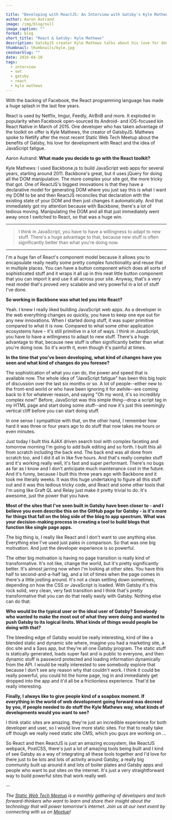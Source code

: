 ```yaml
---

title: "Developing with ReactJS: An Interview with Gatsby's Kyle Mathews"
author: Aaron Autrand
image: /img/blog/null
image_caption: ""
format: blog
short_title: "React & Gatsby: Kyle Mathews"
description: GatsbyJS creator Kyle Mathews talks about his love for developing with ReactJS
thumbnail: thumbnails/kyle.jpg
cmsUserSlug: ""
date: 2016-04-18
tags:
  - interview
  - swt
  - gatsby
  - react
  - kyle mathews
---
```


With the backing of Facebook, the React programming language has made a huge splash in the last few years.

React is used by Netflix, Imgur, Feedly, AirBnB and more. It exploded in popularity when Facebook open-sourced its Android- and iOS-focused kin React Native in March of 2015. One developer who has taken advantage of the toolkit on offer is Kyle Mathews, the creator of GatsbyJS. Mathews spoke to Netlify after the most recent Static Web Tech Meetup about the benefits of Gatsby, his love for development with React and the idea of JavaScript fatigue.

<!-- excerpt -->

Aaron Autrand: **What made you decide to go with the React toolkit?**

Kyle Mathews: I used Backbone.js to build JavaScript web apps for several years, starting around 2011. Backbone's great, but it uses jQuery for doing all the DOM manipulation. The more complex your site got, the more tricky that got. One of ReactJS's biggest innovations is that they have a declarative model for generating DOM where you just say this is what I want my DOM to be and then ReactJS reconciles that declaration with the existing state of your DOM and then just changes it automatically. And that immediately got my attention because with Backbone, there's a lot of tedious moving. Manipulating the DOM and all that just immediately went away once I switched to React, so that was a huge win.

---
> I think in JavaScript, you have to have a willingness to adapt to new stuff. There's a huge advantage to that, because new stuff is often significantly better than what you're doing now.

---

I'm a huge fan of React's component model because it allows you to encapsulate really neatly some pretty complex functionality and reuse that in multiple places. You can have a button component which does all sorts of sophisticated stuff and it wraps it all up in this neat little button component that you can import it and use it all across your site. Anyway, that's a very neat model that's proved very scalable and very powerful in a lot of stuff I've done.

**So working in Backbone was what led you into React?**

Yeah. I knew I really liked building JavaScript web apps. As a developer in the web everything changes so quickly, you have to keep one eye out for any new innovations. When I started doing stuff, it was super primitive compared to what it is now. Compared to what some other application ecosystems have - it's still primitive in a lot of ways. I think in JavaScript, you have to have a willingness to adapt to new stuff. There's a huge advantage to that, because new stuff is often significantly better than what you're doing now. So it's worth it, even though it's painful at times.

**In the time that you've been developing, what kind of changes have you seen and what kind of changes do you foresee?**

The sophistication of what you can do, the power and speed that is available now. The whole idea of "JavaScript fatigue" has been this big topic of discussion over the last six months or so. A lot of people--either new to the front-end world or who have been ignoring it for awhile--are coming back to it for whatever reason, and saying "Oh my word, it's so incredibly complex now!" Before, JavaScript was this simple thing--drop a script tag in my HTML page and start doing some stuff--and now it's just this seemingly vertical cliff before you can start doing stuff.

In one sense I sympathize with that, on the other hand, I remember how hard it was three or four years ago to do stuff that now takes me hours or even minutes.

Just today I built this AJAX driven search tool with complex faceting and tomorrow morning I'm going to add bulk editing and so forth. I built this all from scratch including the back end. The back end was all done from scratch too, and I did it all in like five hours. And that's really complex stuff and it's working really well, it's fast and super performant. There's no bugs as far as I know and I don't anticipate much maintenance cost in the future. And it's funny, because I built this three years ago with Backbone and it took me literally weeks. It was this huge undertaking to figure all this stuff out and it was this tedious tricky code, and React and some other tools that I'm using like Graft QL and Relay just make it pretty trivial to do. It's awesome, just the power that you have.

**Most of the sites that I've seen built in Gatsby have been closer to - and I believe you even describe this on the GitHub page for Gatsby - is it's more for things that fall on the blog side of the blog to app spectrum. What was your decision-making process in creating a tool to build blogs that function like single page apps.**

The big thing is, I really like React and I don't want to use anything else. Everything else I've used just pales in comparison. So that was one big motivation. And just the developer experience is so powerful.

The other big motivation is having no page transition is really kind of transformative. It's not like, change the world, but it's pretty significantly better. It's almost jarring now when I'm looking at other sites. You have this half to second-and-a-half lag, and a lot of times when the page comes in there's a little jostling around. It's not a clean settling down sometimes, depending on how the CSS or JavaScript is loaded. With Gatsby it's this rock solid, very clean, very fast transition and I think that's pretty transformative that you can do that really easily with Gatsby. Nothing else can do that.

**Who would be the typical user or the ideal user of Gatsby? Somebody who wanted to make the most out of what they were doing and wanted to push Gatsby to its logical limits. What kinds of things would people be doing with that?**

The bleeding edge of Gatsby would be really interesting, kind of like a blended static and dynamic site where, imagine you had a marketing site, a doc site and a Sass app, but they're all one Gatsby program. The static stuff is statically generated, loads super fast and is public to everyone, and then dynamic stuff is password protected and loading information dynamically from the API. I would be really interested to see somebody explore that because I don't see any reason why that couldn't work. I think it could be really powerful, you could hit the home page, log in and immediately get dropped into the app and it'd all be a frictionless experience. That'd be really interesting.

**Finally, I always like to give people kind of a soapbox moment. If everything in the world of web development going forward was decreed by you, if people needed to do stuff the Kyle Mathews way, what kinds of developments would you want to see?**

I think static sites are amazing, they're just an incredible experience for both developer and user, so I would love more static sites. For that to really take off though we really need static site CMS, which you guys are working on ...

So React and then ReactJS is just an amazing ecosystem, like ReactJS webpack, PostCSS, there's just a lot of amazing tools being built and I kind of see Gatsby as a way of integrating all these tools together and I'd love for there just to be lots and lots of activity around Gatsby, a really big community built up around it and lots of boiler plates and Gatsby apps and people who want to put sites on the internet. It's just a very straightforward way to build powerful sites that work really well.

--

_The [Static Web Tech Meetup](http://www.meetup.com/sf-static-web-tech/) is a monthly gathering of developers and tech forward-thinkers who want to learn and share their insight about the technology that will power tomorrow's internet. Join us at our next event by connecting with us on [Meetup](http://www.meetup.com/sf-static-web-tech/)!_
